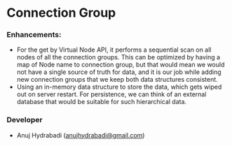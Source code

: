 # Connection Group

### Enhancements:

* For the get by Virtual Node API, it performs a sequential scan on all nodes of all the connection groups. This can be optimized by having a map of Node name to connection group, but that would mean we would not have a single source of truth for data, and it is our job while adding new connection groups that we keep both data structures consistent.
* Using an in-memory data structure to store the data, which gets wiped out on server restart. For persistence, we can think of an external database that would be suitable for such hierarchical data.

### Developer

* Anuj Hydrabadi (anujhydrabadi@gmail.com)